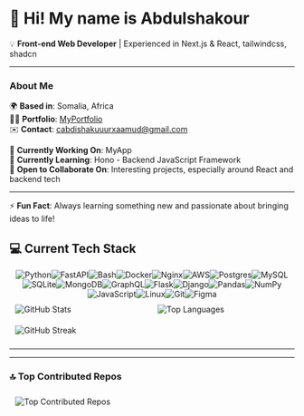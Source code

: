 # 👋 **Hi! My name is Abdulshakour**  
💡 **Front-end  Web Developer** | Experienced in Next.js & React, tailwindcss, shadcn 

---

### About Me

🌍 **Based in**: Somalia, Africa  
🧑‍💻 **Portfolio**: [MyPortfolio](http://myapp.com) <!-- Update URL -->  
✉️ **Contact**: [cabdishakuuurxaamud@gmail.com](mailto:cabdishakuuurxaamud@gmail.com)  

🚀 **Currently Working On**: MyApp <!-- Update with live link, if any -->  
🧠 **Currently Learning**: Hono - Backend JavaScript Framework  
🤝 **Open to Collaborate On**: Interesting projects, especially around React and backend tech  

---

⚡ **Fun Fact**: Always learning something new and passionate about bringing ideas to life!


## 💻 Current Tech Stack
<div style="display: flex; flex-wrap: wrap; justify-content: center;">
  <img src="https://img.shields.io/badge/python-3670A0?style=for-the-badge&logo=python&logoColor=ffdd54" alt="Python" />
  <img src="https://img.shields.io/badge/FastAPI-005571?style=for-the-badge&logo=fastapi" alt="FastAPI" />
  <img src="https://img.shields.io/badge/bash-%23121011.svg?style=for-the-badge&logo=gnu-bash&logoColor=white" alt="Bash" />
  <img src="https://img.shields.io/badge/docker-%230db7ed.svg?style=for-the-badge&logo=docker&logoColor=white" alt="Docker" />
  <img src="https://img.shields.io/badge/nginx-%23009639.svg?style=for-the-badge&logo=nginx&logoColor=white" alt="Nginx" />
  <img src="https://img.shields.io/badge/AWS-%23FF9900.svg?style=for-the-badge&logo=amazon-aws&logoColor=white" alt="AWS" />
  <img src="https://img.shields.io/badge/postgres-%23316192.svg?style=for-the-badge&logo=postgresql&logoColor=white" alt="Postgres" />
  <img src="https://img.shields.io/badge/mysql-4479A1.svg?style=for-the-badge&logo=mysql&logoColor=white" alt="MySQL" />
  <img src="https://img.shields.io/badge/sqlite-%2307405e.svg?style=for-the-badge&logo=sqlite&logoColor=white" alt="SQLite" />
  <img src="https://img.shields.io/badge/MongoDB-%234ea94b.svg?style=for-the-badge&logo=mongodb&logoColor=white" alt="MongoDB" />
  <img src="https://img.shields.io/badge/GraphQL-E10098.svg?style=for-the-badge&logo=graphql&logoColor=white" alt="GraphQL" />
  <img src="https://img.shields.io/badge/flask-%23000.svg?style=for-the-badge&logo=flask&logoColor=white" alt="Flask" />
  <img src="https://img.shields.io/badge/django-%23092E20.svg?style=for-the-badge&logo=django&logoColor=white" alt="Django" />
  <img src="https://img.shields.io/badge/pandas-%23150458.svg?style=for-the-badge&logo=pandas&logoColor=white" alt="Pandas" />
  <img src="https://img.shields.io/badge/numpy-%23013243.svg?style=for-the-badge&logo=numpy&logoColor=white" alt="NumPy" />
  <img src="https://img.shields.io/badge/javascript-%23323330.svg?style=for-the-badge&logo=javascript&logoColor=%23F7DF1E" alt="JavaScript" />
  <img src="https://img.shields.io/badge/linux-%23009639.svg?style=for-the-badge&logo=linux&logoColor=white" alt="Linux" />
  <img src="https://img.shields.io/badge/git-%23F05033.svg?style=for-the-badge&logo=git&logoColor=white" alt="Git" />
  <img src="https://img.shields.io/badge/figma-%23F24E1E.svg?style=for-the-badge&logo=figma&logoColor=white" alt="Figma" />
</div>

<div style="display: flex; flex-wrap: wrap; justify-content: center;">
  <img src="https://github-readme-stats.vercel.app/api?username=Abdulshakourr&theme=radical&hide_border=false&include_all_commits=true&count_private=true" alt="GitHub Stats" style="flex: 1 1 25%; margin: 10px;" />
  <img src="https://github-readme-stats.vercel.app/api/top-langs/?username=Abdulshakourr&theme=radical&hide_border=false&layout=compact" alt="Top Languages" style="flex: 1 1 25%; margin: 10px;" />
  <img src="https://nirzak-streak-stats.vercel.app/?user=Abdulshakourr&theme=radical&hide_border=false" alt="GitHub Streak" style="flex: 1 1 50%; margin: 10px;" />
</div>

---


---

### 🔝 Top Contributed Repos
<div style="display: flex; justify-content: center;">
  <img src="https://github-contributor-stats.vercel.app/api?username=Abdulshakourr&limit=5&theme=dark&combine_all_yearly_contributions=true" alt="Top Contributed Repos" style="flex: 1 1 50%; margin: 10px;" />
</div>
